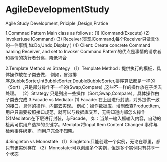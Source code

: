 # AgileDevelopmentStudy
Agile Study Development, Priciple ,Design,Pratice 



1.Commnad Pattern
	Main class as follows :
	(1) ICommand(Execute)
	(2) Invoker(use ICommand)
	(3) Receiver(实现ICommand,每个Receiver只做具体的一件事情,如:Do,Undo,Display )
	(4) Client: Create concrete Command naming Receiver, and  set to Invoker
	Command Pattern的优点是事情的请求者和事情的执行者分离，降低耦合

2.Template Method vs Strategy
（1）Template Method : 提供执行的模板，具体操作放在子类去做，
	例如，冒泡排序,BubbleSorter,IntBubbleSorter,DoubleBubbleSorter,排序算法都是一样的（Sort）,只是部分操作不一样的(Swap,Compare)
	,这些不一样的操作放在子类去处理。
（2）Strategy 只是列出一些操作（Sort,Swap,Compare），具体操作由子类去完成
3.Facade vs Mediator
	(1) Facade: 在上层进行封装，对外提供一致的接口，具体的操作，内部去实现。
		例如：操作数据库，增删改查ProductItem,用户只需要按照接口规范，就可以与数据库交互，无需知道内部怎么操作
	(2)Mediator:在下层进行封装，与Facade。
		如：当某一输入框输入内容，自动的检索可供用户选择的关键字。Mediator将Input Item Content Changed 事件与 检索事件绑定。
		而用户完全不知晓。

4.Singleton vs Monostate
（1）Singleton:只能创建一个实例，无论在哪里，都只有该实例存在
（2）Monostate:可以创建多个实例，但是多个实例只有共享一个状态


